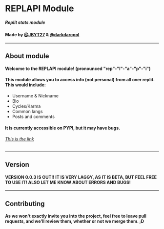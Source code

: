 # REPLAPI Module
##### Replit stats module
#### Made by [@JBYT27](github.com/JBYT27) & [@darkdarcool](github.com/darkdarcool)

--- 

## About module
#### Welcome to the REPLAPI module! (pronounced "rep"-"l"-"a"-"p"-"i")

#### This module allows you to access info (not personal) from all over replit. This would include:
+ Username & Nickname
+ Bio
+ Cycles/Karma
+ Common langs
+ Posts and comments

#### It is currently accessible on PYPI, but it may have bugs. 
###### [This is the link](https://pypi.org/project/REPLAPI/)

--- 

## Version
#### VERSION 0.0.3 IS OUT!! IT IS VERY LAGGY, AS IT IS BETA, BUT FEEL FREE TO USE IT! ALSO LET ME KNOW ABOUT ERRORS AND BUGS! 

--- 

## Contributing
#### As we won't exactly invite you into the project, feel free to leave pull requests, and we'll review them, whether or not we merge them. ;D
